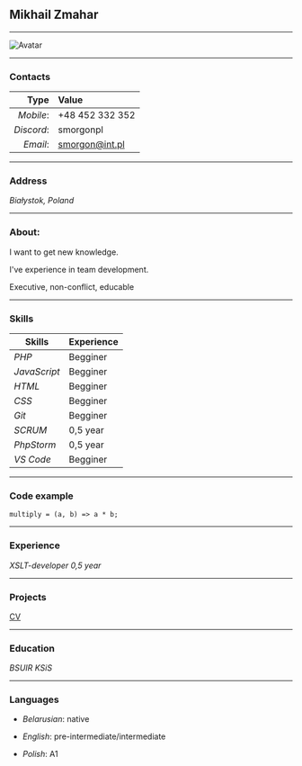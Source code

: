 ## Mikhail Zmahar

---
![Avatar](https://michaelsmorgon.github.io/rsschool-cv/assets/img/avatar.png  "Avatar")

---
### Contacts

| Type        | Value            |
| -----------:|:-------          |
| *Mobile*:   | +48 452 332 352  |
| *Discord*:  | smorgonpl        |
| *Email*:    | smorgon@int.pl   |

---
### Address
*Białystok, Poland*

---
### About:
I want to get new knowledge.

I've experience in team development.

Executive, non-conflict, educable

---
### Skills

| Skills        | Experience    |
| ------------- | :------------ |
| *PHP*         | Begginer      |
| *JavaScript*  | Begginer      |
| *HTML*        | Begginer      |
| *CSS*         | Begginer      |
| *Git*         | Begginer      |
| *SCRUM*       | 0,5 year      |
| *PhpStorm*    | 0,5 year      |
| *VS Code*     | Begginer      |

---
### Code example
```
multiply = (a, b) => a * b;
```

---
### Experience
*XSLT-developer 0,5 year*

---
### Projects
[CV](https://michaelsmorgon.github.io/rsschool-cv/cv)

---
### Education
*BSUIR KSiS*

---
### Languages
+ *Belarusian*: native

+ *English*: pre-intermediate/intermediate

+ *Polish*: A1